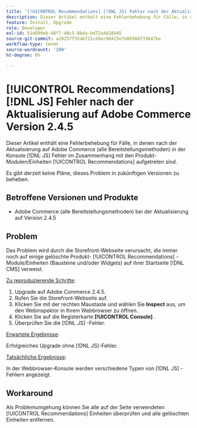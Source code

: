 ```yaml
---
title: '[!UICONTROL Recommendations] [!DNL JS] Fehler nach der Aktualisierung auf Adobe Commerce Version 2.4.5'
description: Dieser Artikel enthält eine Fehlerbehebung für Fälle, in denen nach der Aktualisierung auf Adobe Commerce (alle Bereitstellungsmethoden) in der Konsole  [!DNL JS] Fehler im Zusammenhang mit den Produkt-Modulen [!UICONTROL Recommendations] auftreten.
feature: Install, Upgrade
role: Developer
exl-id: 51d899eb-48f7-48c5-8bda-bd72a4d28945
source-git-commit: a28257f55abf21cddec9b415e7e8858df33647be
workflow-type: tm+mt
source-wordcount: '200'
ht-degree: 0%

---
```


# [!UICONTROL Recommendations] [!DNL JS] Fehler nach der Aktualisierung auf Adobe Commerce Version 2.4.5

Dieser Artikel enthält eine Fehlerbehebung für Fälle, in denen nach der Aktualisierung auf Adobe Commerce (alle Bereitstellungsmethoden) in der Konsole [!DNL JS] Fehler im Zusammenhang mit den Produkt-Modulen/Einheiten [!UICONTROL Recommendations] aufgetreten sind.

Es gibt derzeit keine Pläne, dieses Problem in zukünftigen Versionen zu beheben.

## Betroffene Versionen und Produkte

* Adobe Commerce (alle Bereitstellungsmethoden) bei der Aktualisierung auf Version 2.4.5

## Problem

Das Problem wird durch die Storefront-Webseite verursacht, die immer noch auf einige gelöschte Produkt- [!UICONTROL Recommendations] -Module/Einheiten (Bausteine und/oder Widgets) auf ihrer Startseite [!DNL CMS] verweist.

<u>Zu reproduzierende Schritte</u>:

1. Upgrade auf Adobe Commerce 2.4.5.
1. Rufen Sie die Storefront-Webseite auf.
1. Klicken Sie mit der rechten Maustaste und wählen Sie **Inspect** aus, um den Webinspektor in Ihrem Webbrowser zu öffnen.
1. Klicken Sie auf die Registerkarte **[!UICONTROL Console]** .
1. Überprüfen Sie die [!DNL JS] -Fehler.

<u>Erwartete Ergebnisse</u>:

Erfolgreiches Upgrade ohne [!DNL JS]-Fehler.

<u>Tatsächliche Ergebnisse</u>:

In der Webbrowser-Konsole werden verschiedene Typen von [!DNL JS] -Fehlern angezeigt.

## Workaround

Als Problemumgehung können Sie alle auf der Seite verwendeten [!UICONTROL Recommendations] Einheiten überprüfen und alle gelöschten Einheiten entfernen.
